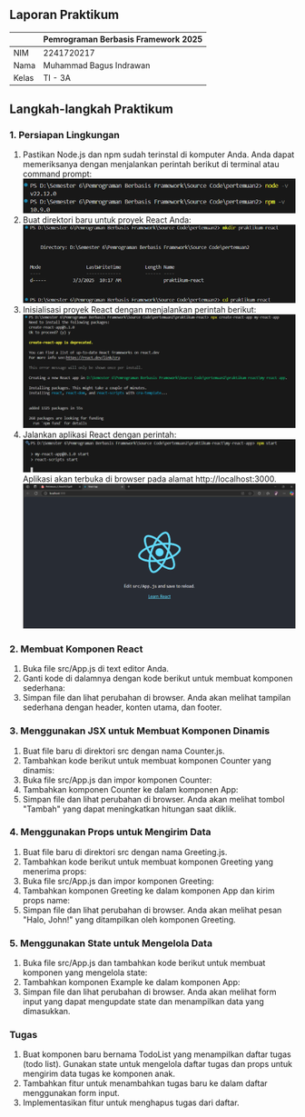 ## Laporan Praktikum

|  | Pemrograman Berbasis Framework 2025 |
|--|--|
| NIM |  2241720217|
| Nama |  Muhammad Bagus Indrawan |
| Kelas | TI - 3A |

## Langkah-langkah Praktikum 
### 1. Persiapan Lingkungan 

1. Pastikan Node.js dan npm sudah terinstal di komputer Anda. Anda dapat memeriksanya dengan 
menjalankan perintah berikut di terminal atau command prompt: 
    ![alt text](image-1.png)
2. Buat direktori baru untuk proyek React Anda:
    ![alt text](image-2.png) 
3. Inisialisasi proyek React dengan menjalankan perintah berikut:
    ![alt text](image-3.png) 
4. Jalankan aplikasi React dengan perintah: 
    ![alt text](image-4.png)
Aplikasi akan terbuka di browser pada alamat http://localhost:3000. 
![alt text](image.png)

### 2. Membuat Komponen React 

1. Buka file src/App.js di text editor Anda. 
2. Ganti kode di dalamnya dengan kode berikut untuk membuat komponen sederhana:  
3. Simpan file dan lihat perubahan di browser. Anda akan melihat tampilan sederhana dengan 
header, konten utama, dan footer. 

### 3. Menggunakan JSX untuk Membuat Komponen Dinamis 

1. Buat file baru di direktori src dengan nama Counter.js. 
2. Tambahkan kode berikut untuk membuat komponen Counter yang dinamis: 
3. Buka file src/App.js dan impor komponen Counter: 
4. Tambahkan komponen Counter ke dalam komponen App: 
5. Simpan file dan lihat perubahan di browser. Anda akan melihat tombol "Tambah" yang dapat 
meningkatkan hitungan saat diklik. 

### 4. Menggunakan Props untuk Mengirim Data 

1. Buat file baru di direktori src dengan nama Greeting.js. 
2. Tambahkan kode berikut untuk membuat komponen Greeting yang menerima props: 
3. Buka file src/App.js dan impor komponen Greeting: 
4. Tambahkan komponen Greeting ke dalam komponen App dan kirim props name: 
5. Simpan file dan lihat perubahan di browser. Anda akan melihat pesan "Halo, John!" yang 
ditampilkan oleh komponen Greeting. 

### 5. Menggunakan State untuk Mengelola Data 

1. Buka file src/App.js dan tambahkan kode berikut untuk membuat komponen yang mengelola 
state: 
2. Tambahkan komponen Example ke dalam komponen App: 
3. Simpan file dan lihat perubahan di browser. Anda akan melihat form input yang dapat mengupdate state dan menampilkan data yang dimasukkan. 

### Tugas 

1. Buat komponen baru bernama TodoList yang menampilkan daftar tugas (todo list). Gunakan 
state untuk mengelola daftar tugas dan props untuk mengirim data tugas ke komponen anak. 
2. Tambahkan fitur untuk menambahkan tugas baru ke dalam daftar menggunakan form input. 
3. Implementasikan fitur untuk menghapus tugas dari daftar. 